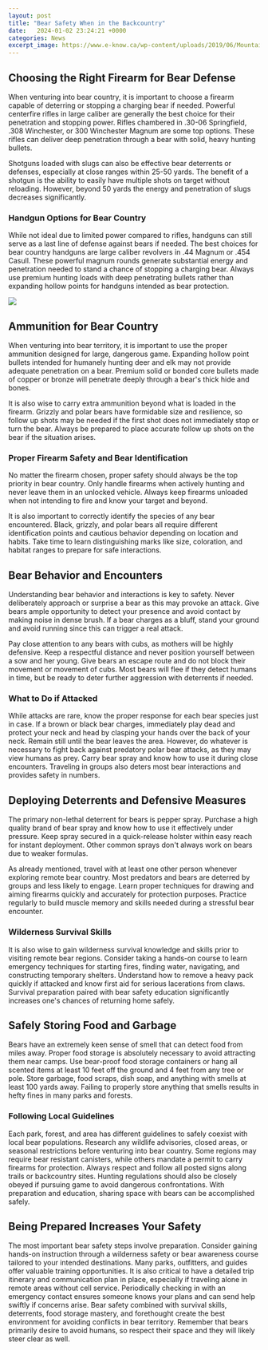 ```yaml
---
layout: post
title: "Bear Safety When in the Backcountry"
date:   2024-01-02 23:24:21 +0000
categories: News
excerpt_image: https://www.e-know.ca/wp-content/uploads/2019/06/Mountain-biking-and-bear-safety.jpg
---
```

## Choosing the Right Firearm for Bear Defense

When venturing into bear country, it is important to choose a firearm capable of deterring or stopping a charging bear if needed. Powerful centerfire rifles in large caliber are generally the best choice for their penetration and stopping power. Rifles chambered in .30-06 Springfield, .308 Winchester, or 300 Winchester Magnum are some top options. These rifles can deliver deep penetration through a bear with solid, heavy hunting bullets. 

Shotguns loaded with slugs can also be effective bear deterrents or defenses, especially at close ranges within 25-50 yards. The benefit of a shotgun is the ability to easily have multiple shots on target without reloading. However, beyond 50 yards the energy and penetration of slugs decreases significantly.

### Handgun Options for Bear Country

While not ideal due to limited power compared to rifles, handguns can still serve as a last line of defense against bears if needed. The best choices for bear country handguns are large caliber revolvers in .44 Magnum or .454 Casull. These powerful magnum rounds generate substantial energy and penetration needed to stand a chance of stopping a charging bear. Always use premium hunting loads with deep penetrating bullets rather than expanding hollow points for handguns intended as bear protection.


![](https://www.e-know.ca/wp-content/uploads/2019/06/Mountain-biking-and-bear-safety.jpg)
## Ammunition for Bear Country 

When venturing into bear territory, it is important to use the proper ammunition designed for large, dangerous game. Expanding hollow point bullets intended for humanely hunting deer and elk may not provide adequate penetration on a bear. Premium solid or bonded core bullets made of copper or bronze will penetrate deeply through a bear's thick hide and bones. 

It is also wise to carry extra ammunition beyond what is loaded in the firearm. Grizzly and polar bears have formidable size and resilience, so follow up shots may be needed if the first shot does not immediately stop or turn the bear. Always be prepared to place accurate follow up shots on the bear if the situation arises.

### Proper Firearm Safety and Bear Identification

No matter the firearm chosen, proper safety should always be the top priority in bear country. Only handle firearms when actively hunting and never leave them in an unlocked vehicle. Always keep firearms unloaded when not intending to fire and know your target and beyond. 

It is also important to correctly identify the species of any bear encountered. Black, grizzly, and polar bears all require different identification points and cautious behavior depending on location and habits. Take time to learn distinguishing marks like size, coloration, and habitat ranges to prepare for safe interactions.

## Bear Behavior and Encounters

Understanding bear behavior and interactions is key to safety. Never deliberately approach or surprise a bear as this may provoke an attack. Give bears ample opportunity to detect your presence and avoid contact by making noise in dense brush. If a bear charges as a bluff, stand your ground and avoid running since this can trigger a real attack. 

Pay close attention to any bears with cubs, as mothers will be highly defensive. Keep a respectful distance and never position yourself between a sow and her young. Give bears an escape route and do not block their movement or movement of cubs. Most bears will flee if they detect humans in time, but be ready to deter further aggression with deterrents if needed.

### What to Do if Attacked 

While attacks are rare, know the proper response for each bear species just in case. If a brown or black bear charges, immediately play dead and protect your neck and head by clasping your hands over the back of your neck. Remain still until the bear leaves the area. However, do whatever is necessary to fight back against predatory polar bear attacks, as they may view humans as prey. Carry bear spray and know how to use it during close encounters. Traveling in groups also deters most bear interactions and provides safety in numbers.

## Deploying Deterrents and Defensive Measures

The primary non-lethal deterrent for bears is pepper spray. Purchase a high quality brand of bear spray and know how to use it effectively under pressure. Keep spray secured in a quick-release holster within easy reach for instant deployment. Other common sprays don't always work on bears due to weaker formulas. 

As already mentioned, travel with at least one other person whenever exploring remote bear country. Most predators and bears are deterred by groups and less likely to engage. Learn proper techniques for drawing and aiming firearms quickly and accurately for protection purposes. Practice regularly to build muscle memory and skills needed during a stressful bear encounter.

### Wilderness Survival Skills

It is also wise to gain wilderness survival knowledge and skills prior to visiting remote bear regions. Consider taking a hands-on course to learn emergency techniques for starting fires, finding water, navigating, and constructing temporary shelters. Understand how to remove a heavy pack quickly if attacked and know first aid for serious lacerations from claws. Survival preparation paired with bear safety education significantly increases one's chances of returning home safely.

## Safely Storing Food and Garbage

Bears have an extremely keen sense of smell that can detect food from miles away. Proper food storage is absolutely necessary to avoid attracting them near camps. Use bear-proof food storage containers or hang all scented items at least 10 feet off the ground and 4 feet from any tree or pole. Store garbage, food scraps, dish soap, and anything with smells at least 100 yards away. Failing to properly store anything that smells results in hefty fines in many parks and forests.

### Following Local Guidelines 

Each park, forest, and area has different guidelines to safely coexist with local bear populations. Research any wildlife advisories, closed areas, or seasonal restrictions before venturing into bear country. Some regions may require bear resistant canisters, while others mandate a permit to carry firearms for protection. Always respect and follow all posted signs along trails or backcountry sites. Hunting regulations should also be closely obeyed if pursuing game to avoid dangerous confrontations. With preparation and education, sharing space with bears can be accomplished safely.

## Being Prepared Increases Your Safety 

The most important bear safety steps involve preparation. Consider gaining hands-on instruction through a wilderness safety or bear awareness course tailored to your intended destinations. Many parks, outfitters, and guides offer valuable training opportunities. It is also critical to have a detailed trip itinerary and communication plan in place, especially if traveling alone in remote areas without cell service. Periodically checking in with an emergency contact ensures someone knows your plans and can send help swiftly if concerns arise. Bear safety combined with survival skills, deterrents, food storage mastery, and forethought create the best environment for avoiding conflicts in bear territory. Remember that bears primarily desire to avoid humans, so respect their space and they will likely steer clear as well.